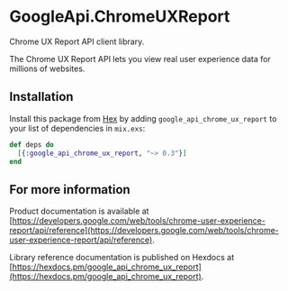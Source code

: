 # GoogleApi.ChromeUXReport

Chrome UX Report API client library.

The Chrome UX Report API lets you view real user experience data for millions of websites. 

## Installation

Install this package from [Hex](https://hex.pm) by adding
`google_api_chrome_ux_report` to your list of dependencies in `mix.exs`:

```elixir
def deps do
  [{:google_api_chrome_ux_report, "~> 0.3"}]
end
```

## For more information

Product documentation is available at [https://developers.google.com/web/tools/chrome-user-experience-report/api/reference](https://developers.google.com/web/tools/chrome-user-experience-report/api/reference).

Library reference documentation is published on Hexdocs at
[https://hexdocs.pm/google_api_chrome_ux_report](https://hexdocs.pm/google_api_chrome_ux_report).
